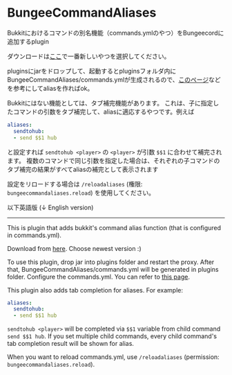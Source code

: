 # BungeeCommandAliases
Bukkitにおけるコマンドの別名機能（commands.ymlのやつ）をBungeecordに追加するplugin

ダウンロードは[ここ](https://github.com/okocraft/BungeeCommandAliases/releases)で一番新しいやつを選択してください。

pluginsにjarをドロップして、起動するとpluginsフォルダ内にBungeeCommandAliases/commands.ymlが生成されるので、[このページ](https://www.spigotmc.org/go/commands-yml)などを参考にしてaliasを作ればok。

Bukkitにはない機能としては、タブ補完機能があります。
これは、子に指定したコマンドの引数をタブ補完して、aliasに適応するやつです。例えば

```yml
aliases:
  sendtohub:
  - send $$1 hub
```

と設定すれば `sendtohub <player>` の `<player>` が引数 `$$1` に合わせて補完されます。
複数のコマンドで同じ引数を指定した場合は、それぞれの子コマンドのタブ補完の結果がすべてaliasの補完として表示されます

設定をリロードする場合は
`/reloadaliases` (権限: `bungeecommandaliases.reload`)
を使用してください。


以下英語版 (↓ English version)

--- 

This is plugin that adds bukkit's command alias function (that is configured in commands.yml).

Download from [here](https://github.com/okocraft/BungeeCommandAliases/releases). Choose newest version :)

To use this plugin, drop jar into plugins folder and restart the proxy. After that, BungeeCommandAliases/commands.yml will be generated in plugins folder. Configure the commands.yml. You can refer to [this page](https://www.spigotmc.org/go/commands-yml).

This plugin also adds tab completion for aliases. For example:

```yml
aliases:
  sendtohub:
  - send $$1 hub
```

`sendtohub <player>` will be completed via `$$1` variable from child command `send $$1 hub`.
If you set multiple child commands, every child command's tab completion result will be shown for alias.

When you want to reload commands.yml, use `/reloadaliases` (permission: `bungeecommandaliases.reload`).
